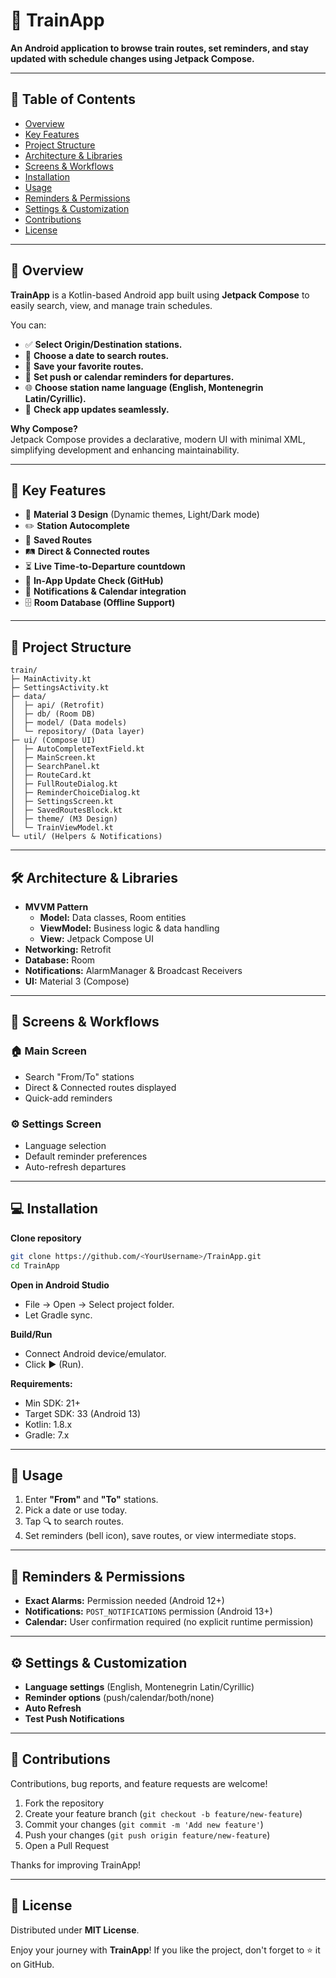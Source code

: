 
# 🚆 TrainApp

**An Android application to browse train routes, set reminders, and stay updated with schedule changes using Jetpack Compose.**

---

## 📖 Table of Contents

- [Overview](#-overview)
- [Key Features](#-key-features)
- [Project Structure](#-project-structure)
- [Architecture & Libraries](#️-architecture--libraries)
- [Screens & Workflows](#-screens--workflows)
- [Installation](#-installation)
- [Usage](#-usage)
- [Reminders & Permissions](#-reminders--permissions)
- [Settings & Customization](#️-settings--customization)
- [Contributions](#-contributions)
- [License](#-license)

---



## 🚀 Overview

**TrainApp** is a Kotlin-based Android app built using **Jetpack Compose** to easily search, view, and manage train schedules.

You can:
- ✅ **Select Origin/Destination stations.**
- 📅 **Choose a date to search routes.**
- 💾 **Save your favorite routes.**
- 🔔 **Set push or calendar reminders for departures.**
- 🌐 **Choose station name language (English, Montenegrin Latin/Cyrillic).**
- 🔄 **Check app updates seamlessly.**

**Why Compose?**  
Jetpack Compose provides a declarative, modern UI with minimal XML, simplifying development and enhancing maintainability.

---

## 🌟 Key Features

- 🎨 **Material 3 Design** (Dynamic themes, Light/Dark mode)
- ✏️ **Station Autocomplete**
- 💼 **Saved Routes**
- 🛤️ **Direct & Connected routes**
- ⏳ **Live Time-to-Departure countdown**
- 🔄 **In-App Update Check (GitHub)**
- 📅 **Notifications & Calendar integration**
- 🗄️ **Room Database (Offline Support)**

---

## 📂 Project Structure

```
train/
├─ MainActivity.kt
├─ SettingsActivity.kt
├─ data/
│  ├─ api/ (Retrofit)
│  ├─ db/ (Room DB)
│  ├─ model/ (Data models)
│  └─ repository/ (Data layer)
├─ ui/ (Compose UI)
│  ├─ AutoCompleteTextField.kt
│  ├─ MainScreen.kt
│  ├─ SearchPanel.kt
│  ├─ RouteCard.kt
│  ├─ FullRouteDialog.kt
│  ├─ ReminderChoiceDialog.kt
│  ├─ SettingsScreen.kt
│  ├─ SavedRoutesBlock.kt
│  ├─ theme/ (M3 Design)
│  └─ TrainViewModel.kt
└─ util/ (Helpers & Notifications)
```

---

## 🛠️ Architecture & Libraries

- **MVVM Pattern**
  - **Model:** Data classes, Room entities
  - **ViewModel:** Business logic & data handling
  - **View:** Jetpack Compose UI
- **Networking:** Retrofit
- **Database:** Room
- **Notifications:** AlarmManager & Broadcast Receivers
- **UI:** Material 3 (Compose)

---

## 📱 Screens & Workflows

### 🏠 **Main Screen**
- Search "From/To" stations
- Direct & Connected routes displayed
- Quick-add reminders

### ⚙️ **Settings Screen**
- Language selection
- Default reminder preferences
- Auto-refresh departures

---

## 💻 Installation

**Clone repository**
```bash
git clone https://github.com/<YourUsername>/TrainApp.git
cd TrainApp
```

**Open in Android Studio**
- File → Open → Select project folder.
- Let Gradle sync.

**Build/Run**
- Connect Android device/emulator.
- Click ▶ (Run).

**Requirements:**
- Min SDK: 21+
- Target SDK: 33 (Android 13)
- Kotlin: 1.8.x
- Gradle: 7.x

---

## 📌 Usage

1. Enter **"From"** and **"To"** stations.
2. Pick a date or use today.
3. Tap 🔍 to search routes.
4. Set reminders (bell icon), save routes, or view intermediate stops.

---

## 🔔 Reminders & Permissions

- **Exact Alarms:** Permission needed (Android 12+)
- **Notifications:** `POST_NOTIFICATIONS` permission (Android 13+)
- **Calendar:** User confirmation required (no explicit runtime permission)

---

## ⚙️ Settings & Customization

- **Language settings** (English, Montenegrin Latin/Cyrillic)
- **Reminder options** (push/calendar/both/none)
- **Auto Refresh**
- **Test Push Notifications**

---

## 🤝 Contributions

Contributions, bug reports, and feature requests are welcome!

1. Fork the repository
2. Create your feature branch (`git checkout -b feature/new-feature`)
3. Commit your changes (`git commit -m 'Add new feature'`)
4. Push your changes (`git push origin feature/new-feature`)
5. Open a Pull Request

Thanks for improving TrainApp!

---

## 📄 License

Distributed under **MIT License**.

Enjoy your journey with **TrainApp**! If you like the project, don't forget to ⭐ it on GitHub.
